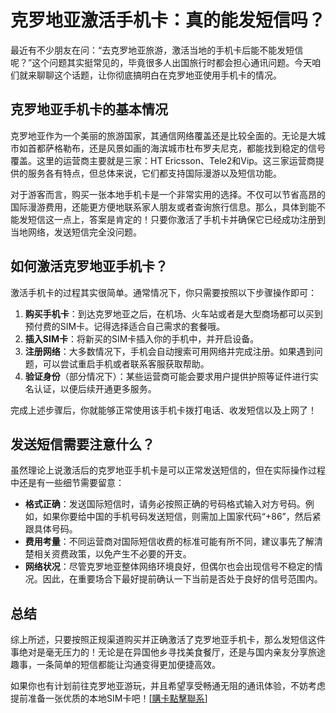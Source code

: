 # 克罗地亚激活手机卡：真的能发短信吗？

最近有不少朋友在问：“去克罗地亚旅游，激活当地的手机卡后能不能发短信呢？”这个问题其实挺常见的，毕竟很多人出国旅行时都会担心通讯问题。今天咱们就来聊聊这个话题，让你彻底搞明白在克罗地亚使用手机卡的情况。

## 克罗地亚手机卡的基本情况

克罗地亚作为一个美丽的旅游国家，其通信网络覆盖还是比较全面的。无论是大城市如首都萨格勒布，还是风景如画的海滨城市杜布罗夫尼克，都能找到稳定的信号覆盖。这里的运营商主要就是三家：HT Ericsson、Tele2和Vip。这三家运营商提供的服务各有特点，但总体来说，它们都支持国际漫游以及短信功能。

对于游客而言，购买一张本地手机卡是一个非常实用的选择。不仅可以节省高昂的国际漫游费用，还能更方便地联系家人朋友或者查询旅行信息。那么，具体到能不能发短信这一点上，答案是肯定的！只要你激活了手机卡并确保它已经成功注册到当地网络，发送短信完全没问题。

## 如何激活克罗地亚手机卡？

激活手机卡的过程其实很简单。通常情况下，你只需要按照以下步骤操作即可：

1. **购买手机卡**：到达克罗地亚之后，在机场、火车站或者是大型商场都可以买到预付费的SIM卡。记得选择适合自己需求的套餐哦。
2. **插入SIM卡**：将新买的SIM卡插入你的手机中，并开启设备。
3. **注册网络**：大多数情况下，手机会自动搜索可用网络并完成注册。如果遇到问题，可以尝试重启手机或者联系客服获取帮助。
4. **验证身份**（部分情况下）：某些运营商可能会要求用户提供护照等证件进行实名认证，以便后续开通更多服务。

完成上述步骤后，你就能够正常使用该手机卡拨打电话、收发短信以及上网了！

## 发送短信需要注意什么？

虽然理论上说激活后的克罗地亚手机卡是可以正常发送短信的，但在实际操作过程中还是有一些细节需要留意：

- **格式正确**：发送国际短信时，请务必按照正确的号码格式输入对方号码。例如，如果你要给中国的手机号码发送短信，则需加上国家代码“+86”，然后紧跟具体号码。
- **费用考量**：不同运营商对国际短信收费的标准可能有所不同，建议事先了解清楚相关资费政策，以免产生不必要的开支。
- **网络状况**：尽管克罗地亚整体网络环境良好，但偶尔也会出现信号不稳定的情况。因此，在重要场合下最好提前确认一下当前是否处于良好的信号范围内。

## 总结

综上所述，只要按照正规渠道购买并正确激活了克罗地亚手机卡，那么发短信这件事绝对是毫无压力的！无论是在异国他乡寻找美食餐厅，还是与国内亲友分享旅途趣事，一条简单的短信都能让沟通变得更加便捷高效。

如果你也有计划前往克罗地亚游玩，并且希望享受畅通无阻的通讯体验，不妨考虑提前准备一张优质的本地SIM卡吧！[[購卡點擊聯系](https://t.me/s/esim1088)]